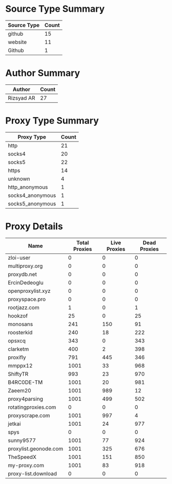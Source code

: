# Source Type Summary

| Source Type | Count |
|-------------|-------|
| github | 15 |
| website | 11 |
| Github | 1 |


# Author Summary

| Author | Count |
|--------|-------|
| Rizsyad AR | 27 |


# Proxy Type Summary

| Proxy Type | Count |
|------------|-------|
| http | 21 |
| socks4 | 20 |
| socks5 | 22 |
| https | 14 |
| unknown | 4 |
| http_anonymous | 1 |
| socks4_anonymous | 1 |
| socks5_anonymous | 1 |


# Proxy Details

| Name | Total Proxies | Live Proxies | Dead Proxies |
|------|---------------|--------------|---------------|
| zloi-user | 0 | 0 | 0 |
| multiproxy.org | 0 | 0 | 0 |
| proxydb.net | 0 | 0 | 0 |
| ErcinDedeoglu | 0 | 0 | 0 |
| openproxylist.xyz | 0 | 0 | 0 |
| proxyspace.pro | 0 | 0 | 0 |
| rootjazz.com | 1 | 0 | 1 |
| hookzof | 25 | 0 | 25 |
| monosans | 241 | 150 | 91 |
| roosterkid | 240 | 18 | 222 |
| opsxcq | 343 | 0 | 343 |
| clarketm | 400 | 2 | 398 |
| proxifly | 791 | 445 | 346 |
| mmppx12 | 1001 | 33 | 968 |
| ShiftyTR | 993 | 23 | 970 |
| B4RC0DE-TM | 1001 | 20 | 981 |
| Zaeem20 | 1001 | 989 | 12 |
| proxy4parsing | 1001 | 499 | 502 |
| rotatingproxies.com | 0 | 0 | 0 |
| proxyscrape.com | 1001 | 997 | 4 |
| jetkai | 1001 | 24 | 977 |
| spys | 0 | 0 | 0 |
| sunny9577 | 1001 | 77 | 924 |
| proxylist.geonode.com | 1001 | 325 | 676 |
| TheSpeedX | 1001 | 151 | 850 |
| my-proxy.com | 1001 | 83 | 918 |
| proxy-list.download | 0 | 0 | 0 |
